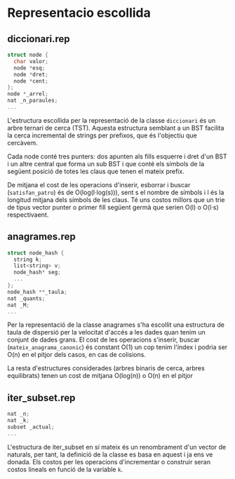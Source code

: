 # Representacio escollida

## diccionari.rep

```cpp
struct node {
  char valor;
  node *esq;
  node *dret;
  node *cent;
};
node *_arrel;
nat _n_paraules;
...
```

L'estructura escollida per la representació de la classe `diccionari` és un arbre ternari de cerca (TST). Aquesta estructura semblant a un BST facilita la cerca incremental de strings per prefixos, que és l'objectiu que cercàvem.

Cada node conté tres punters: dos apunten als fills esquerre i dret d'un BST i un altre central que forma un sub BST i que conté els símbols de la següent posició de totes les claus que tenen el mateix prefix.

De mitjana el cost de les operacions d'inserir, esborrar i buscar (`satisfan_patro`) és de O(log(l·log(s))), sent s el nombre de símbols i l és la longitud mitjana dels símbols de les claus. Té uns costos millors que un trie de tipus vector punter o primer fill següent germà que serien O(l) o O(l·s) respectivaent.

## anagrames.rep

```cpp
struct node_hash {
  string k;
  list<string> v;
  node_hash* seg;
  ...
};
node_hash **_taula;
nat _quants;
nat _M;
...
```

Per la representació de la classe anagrames s'ha escollit una estructura de taula de dispersió per la velocitat d'accés a les dades quan tenim un conjunt de dades grans. El cost de les operacions s'inserir, buscar (`mateix_anagrama_canonic`) és constant O(1) un cop tenim l'índex i podria ser O(n) en el pitjor dels casos, en cas de colisions.

La resta d'estructures considerades (arbres binaris de cerca, arbres equilibrats) tenen un cost de mitjana O(log(n)) o O(n) en el pitjor 

## iter_subset.rep

```cpp
nat _n;
nat _k;
subset _actual;
...
```

L'estructura de iter_subset en sí mateix és un renombrament d'un vector de naturals, per tant, la definició de la classe es basa en aquest i ja ens ve donada. Els costos per les operacions d'incrementar o construir seran costos lineals en funció de la variable `k`.